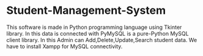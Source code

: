# Student-Management-System
This software is made in Python programming language using Tkinter library. In this data is connected with PyMySQL is a pure-Python MySQL client library. In this Admin can Add,Delete,Update,Search student data. 
We have to install Xampp for MySQL connectivity.
